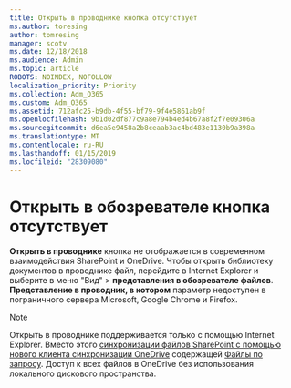 ```yaml
---
title: Открыть в проводнике кнопка отсутствует
ms.author: toresing
author: tomresing
manager: scotv
ms.date: 12/18/2018
ms.audience: Admin
ms.topic: article
ROBOTS: NOINDEX, NOFOLLOW
localization_priority: Priority
ms.collection: Adm_O365
ms.custom: Adm_O365
ms.assetid: 712afc25-b9db-4f55-bf79-9f4e5861ab9f
ms.openlocfilehash: 9b1d02df877c9a8e794b4ed4b67a8f2f7e09306a
ms.sourcegitcommit: d6ea5e9458a2b8ceaab3ac4bd483e1130b9a398a
ms.translationtype: MT
ms.contentlocale: ru-RU
ms.lasthandoff: 01/15/2019
ms.locfileid: "28309080"
---
```

# <a name="the-open-with-explorer-button-is-missing"></a>Открыть в обозревателе кнопка отсутствует

**Открыть в проводнике** кнопка не отображается в современном взаимодействия SharePoint и OneDrive. Чтобы открыть библиотеку документов в проводнике файл, перейдите в Internet Explorer и выберите в меню "Вид" \> **представления в обозревателе файлов**. **Представление в проводник, в котором** параметр недоступен в пограничного сервера Microsoft, Google Chrome и Firefox. 
  
> [!NOTE]
> Открыть в проводнике поддерживается только с помощью Internet Explorer. Вместо этого [синхронизации файлов SharePoint с помощью нового клиента синхронизации OneDrive](https://support.office.com/article/6de9ede8-5b6e-4503-80b2-6190f3354a88.aspx) содержащей [Файлы по запросу](https://support.office.com/article/0e6860d3-d9f3-4971-b321-7092438fb38e.aspx). Доступ к всех файлов в OneDrive без использования локального дискового пространства. 
  

